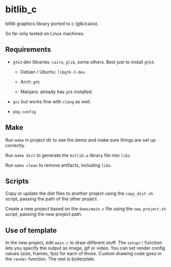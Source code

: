 # bitlib_c

bitlib graphics library ported to c (gtk/cairo).

So far only tested on Linux machines. 

## Requirements

- `gtk3` dev libraries: `cairo`, `glib`, some others. Best just to install `gtk3`.

  - Debian / Ubuntu: `libgtk-3-dev`.
  
  - Arch: `gtk`

  - Manjaro: already has `gtk` installed.

- `gcc` but works fine with `clang` as well.

- `pkg-config` 

## Make

Run `make` in project dir to see the demo and make sure things are set up correctly.

Run `make dist` to generate the `bitlib.a` library file into `libs`.

Run `make clean` to remove artifacts, including `libs`.

## Scripts

Copy or update the dist files to another project using the `copy_dist.sh` script, passing the path of the other project.

Create a new project based on the `demo/main.c` file using the `new_project.sh` script, passing the new project path.

## Use of template

In the new project, edit `main.c` to draw different stuff. The `setup()` function lets you specify the output as image, gif or video. You can set render config values (size, frames, fps) for each of those. Custom drawing code goes in the `render` function. The rest is boilerplate.


